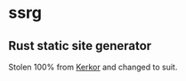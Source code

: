 # ssrg

## Rust static site generator

Stolen 100% from [Kerkor](https://kerkour.com/rust-static-site-generator) and changed to suit.
